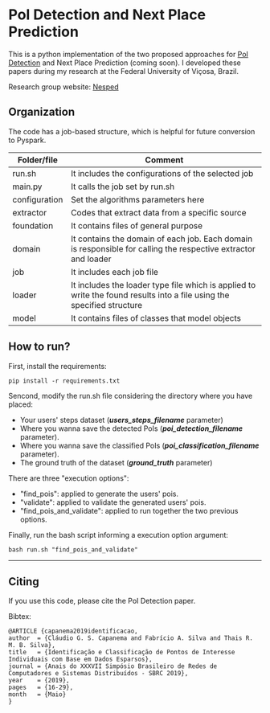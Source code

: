# PoI Detection and Next Place Prediction

This is a python implementation of the two proposed approaches for [PoI Detection](http://sbrc2019.sbc.org.br/wp-content/uploads/2019/05/sbrc2019.pdf) and Next Place Prediction (coming soon). I developed these papers during my research at the Federal University of Viçosa, Brazil.

Research group website: [Nesped](http://www.nesped.caf.ufv.br/)

## Organization

The code has a job-based structure, which is helpful for future conversion to Pyspark.

| Folder/file | Comment |
| ------ | ------ |
| run.sh | It includes the configurations of the selected job |
| main.py | It calls the job set by run.sh |
| configuration | Set the algorithms parameters here |
| extractor | Codes that extract data from a specific source |
| foundation | It contains files of general purpose |
| domain | It contains the domain of each job. Each domain is responsible for calling the respective extractor and loader |
| job | It includes each job file |
| loader | It includes the loader type file which is applied to write the found results into a file using the specified structure |
| model | It contains files of classes that model objects |

## How to run?

First, install the requirements:

    pip install -r requirements.txt

Sencond, modify the run.sh file considering the directory where you have placed:

 - Your users' steps dataset (***users_steps_filename*** parameter)
 - Where you wanna save the detected PoIs (***poi_detection_filename*** parameter).
 - Where you wanna save the classified PoIs (***poi_classification_filename*** parameter).
 - The ground truth of the dataset (***ground_truth*** parameter)

There are three "execution options": 
 - "find_pois": applied to generate the users' pois.
 - "validate": applied to validate the generated users' pois.
 - "find_pois_and_validate": applied to run together the two previous options.

Finally, run the bash script informing a execution option argument:

    bash run.sh "find_pois_and_validate"

    
---

## Citing

If you use this code, please cite the PoI Detection paper.

Bibtex:

    @ARTICLE {capanema2019identificacao,
    author  = {Cláudio G. S. Capanema and Fabrício A. Silva and Thais R. M. B. Silva},
    title   = {Identificação e Classificação de Pontos de Interesse Individuais com Base em Dados Esparsos},
    journal = {Anais do XXXVII Simpósio Brasileiro de Redes de Computadores e Sistemas Distribuídos - SBRC 2019},
    year    = {2019},
    pages   = {16-29},
    month   = {Maio}
    }



